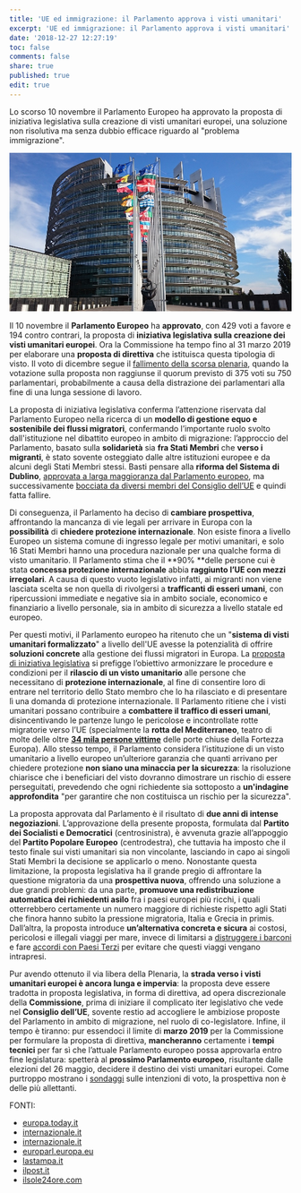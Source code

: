 ```yaml
---
title: 'UE ed immigrazione: il Parlamento approva i visti umanitari'
excerpt: 'UE ed immigrazione: il Parlamento approva i visti umanitari'
date: '2018-12-27 12:27:19'
toc: false
comments: false
share: true
published: true
edit: true
---
```

Lo scorso 10 novembre il Parlamento Europeo ha approvato la proposta di iniziativa legislativa sulla creazione di visti umanitari europei, una soluzione non risolutiva ma senza dubbio efficace riguardo al "problema immigrazione". 

![](/assets/images/parliament-1564427_960_720.jpg)

Il 10 novembre il **Parlamento Europeo** ha **approvato**, con 429 voti a favore e 194 contro contrari, la proposta di **iniziativa legislativa sulla creazione dei visti umanitari europei**. Ora la Commissione ha tempo fino al 31 marzo 2019 per elaborare una **proposta di direttiva** che istituisca questa tipologia di visto. Il voto di dicembre segue il [fallimento della scorsa plenaria](https://europa.today.it/attualita/voto-visti-umanitari-ue.html), quando la votazione sulla proposta non raggiunse il quorum previsto di 375 voti su 750 parlamentari, probabilmente a causa della distrazione dei parlamentari alla fine di una lunga sessione di lavoro.

La proposta di iniziativa legislativa conferma l’attenzione riservata dal Parlamento Europeo nella ricerca di un **modello di gestione equo e sostenibile dei flussi migratori**, confermando l’importante ruolo svolto dall'istituzione nel dibattito europeo in ambito di migrazione: l’approccio del Parlamento, basato sulla **solidarietà** sia **fra Stati Membri** che **verso i migranti**, è stato sovente osteggiato dalle altre istituzioni europee e da alcuni degli Stati Membri stessi. Basti pensare alla **riforma del Sistema di Dublino**, [approvata a larga maggioranza dal Parlamento europeo](https://www.internazionale.it/bloc-notes/annalisa-camilli/2017/11/16/regolamento-dublino-parlamento), ma successivamente [bocciata da diversi membri del Consiglio dell’UE](https://www.internazionale.it/bloc-notes/annalisa-camilli/2018/06/05/riforma-regolamento-dublino-fallimento) e quindi fatta fallire.

Di conseguenza, il Parlamento ha deciso di **cambiare prospettiva**, affrontando la mancanza di vie legali per arrivare in Europa con la **possibilità** di **chiedere protezione internazionale**. Non esiste finora a livello Europeo un sistema comune di ingresso legale per motivi umanitari, e solo 16 Stati Membri hanno una procedura nazionale per una qualche forma di visto umanitario. Il Parlamento stima che il **90% **delle persone cui è stata **concessa protezione internazionale** abbia **raggiunto l’UE con mezzi irregolari**. A causa di questo vuoto legislativo infatti, ai migranti non viene lasciata scelta se non quella di rivolgersi a **trafficanti di esseri umani**, con ripercussioni immediate e negative sia in ambito sociale, economico e finanziario a livello personale, sia in ambito di sicurezza a livello statale ed europeo. 

Per questi motivi, il Parlamento europeo ha ritenuto che un "**sistema di visti umanitari formalizzato**" a livello dell'UE avesse la potenzialità di offrire **soluzioni concrete** alla gestione dei flussi migratori in Europa. La [proposta di iniziativa legislativa](http://www.europarl.europa.eu/sides/getDoc.do?pubRef=-//EP//NONSGML+COMPARL+PE-623.853+01+DOC+PDF+V0//IT&language=IT) si prefigge l’obiettivo armonizzare le procedure e condizioni per il **rilascio di un visto umanitario** alle persone che necessitano di **protezione internazionale**, al fine di consentire loro di entrare nel territorio dello Stato membro che lo ha rilasciato e di presentare lì una domanda di protezione internazionale. Il Parlamento ritiene che i visti umanitari possano contribuire a **combattere il traffico di esseri umani**, disincentivando le partenze lungo le pericolose e incontrollate rotte migratorie verso l’UE (specialmente la **rotta del Mediterraneo**, teatro di molte delle oltre [**34 mila persone vittime**](https://uploads.guim.co.uk/2018/06/19/TheList.pdf) delle porte chiuse della Fortezza Europa). Allo stesso tempo, il Parlamento considera l’istituzione di un visto umanitario a livello europeo un’ulteriore garanzia che quanti arrivano per chiedere protezione **non siano una minaccia per la sicurezza**: la risoluzione chiarisce che i beneficiari del visto dovranno dimostrare un rischio di essere perseguitati, prevedendo che ogni richiedente sia sottoposto a **un'indagine approfondita** "per garantire che non costituisca un rischio per la sicurezza".

La proposta approvata dal Parlamento è il risultato di **due anni di intense negoziazioni**. L’approvazione della presente proposta, formulata dal **Partito dei Socialisti e Democratici** (centrosinistra), è avvenuta grazie all’appoggio del **Partito Popolare Europeo** (centrodestra), che tuttavia ha imposto che il testo finale sui visti umanitari sia non vincolante, lasciando in capo ai singoli Stati Membri la decisione se applicarlo o meno. Nonostante questa limitazione, la proposta legislativa ha il grande pregio di affrontare la questione migratoria da una **prospettiva nuova**, offrendo una soluzione a due grandi problemi: da una parte, **promuove una redistribuzione automatica dei richiedenti asilo** fra i paesi europei più ricchi, i quali otterrebbero certamente un numero maggiore di richieste rispetto agli Stati che finora hanno subito la pressione migratoria, Italia e Grecia in primis. Dall’altra, la proposta introduce **un’alternativa concreta e sicura** ai costosi, pericolosi e illegali viaggi per mare, invece di limitarsi a [distruggere i barconi](https://www.lastampa.it/2015/04/22/esteri/migranti-nella-bozza-dellue-c-un-piano-per-la-distruzione-dei-barconi-vuoti-in-libia-0GNz6FQNJhYkob4q6Qu8KP/pagina.html) e fare [accordi con Paesi Terzi](https://www.ilpost.it/2017/09/27/critiche-italia-libia-migranti/) per evitare che questi viaggi vengano intrapresi.

Pur avendo ottenuto il via libera della Plenaria, la **strada verso i visti umanitari europei è ancora lunga e impervia**: la proposta deve essere tradotta in proposta legislativa, in forma di direttiva, ad opera discrezionale della **Commissione**, prima di iniziare il complicato iter legislativo che vede nel **Consiglio dell’UE**, sovente restio ad accogliere le ambiziose proposte del Parlamento in ambito di migrazione, nel ruolo di co-legislatore. Infine, il tempo è tiranno: pur essendoci il limite di **marzo 2019** per la Commissione per formulare la proposta di direttiva, **mancheranno** certamente i **tempi tecnici** per far sì che l’attuale Parlamento europeo possa approvarla entro fine legislatura: spetterà al **prossimo Parlamento europeo**, risultante dalle elezioni del 26 maggio, decidere il destino dei visti umanitari europei. Come purtroppo mostrano i [sondaggi](https://www.infodata.ilsole24ore.com/2018/11/03/elezioni-2019-stanno-cambiando-colori-delleuropa/) sulle intenzioni di voto, la prospettiva non è delle più allettanti.

FONTI: 

* [europa.today.it](https://europa.today.it/attualita/voto-visti-umanitari-ue.html)
* [internazionale.it](https://www.internazionale.it/bloc-notes/annalisa-camilli/2017/11/16/regolamento-dublino-parlamento)
* [internazionale.it](https://www.internazionale.it/bloc-notes/annalisa-camilli/2018/06/05/riforma-regolamento-dublino-fallimento)
* [europarl.europa.eu](http://www.europarl.europa.eu/sides/getDoc.do?pubRef=-//EP//NONSGML+COMPARL+PE-623.853+01+DOC+PDF+V0//IT&language=IT)
* [lastampa.it](https://www.lastampa.it/2015/04/22/esteri/migranti-nella-bozza-dellue-c-un-piano-per-la-distruzione-dei-barconi-vuoti-in-libia-0GNz6FQNJhYkob4q6Qu8KP/pagina.html)
* [ilpost.it](https://www.ilpost.it/2017/09/27/critiche-italia-libia-migranti/)
* [ilsole24ore.com](https://www.infodata.ilsole24ore.com/2018/11/03/elezioni-2019-stanno-cambiando-colori-delleuropa/)
